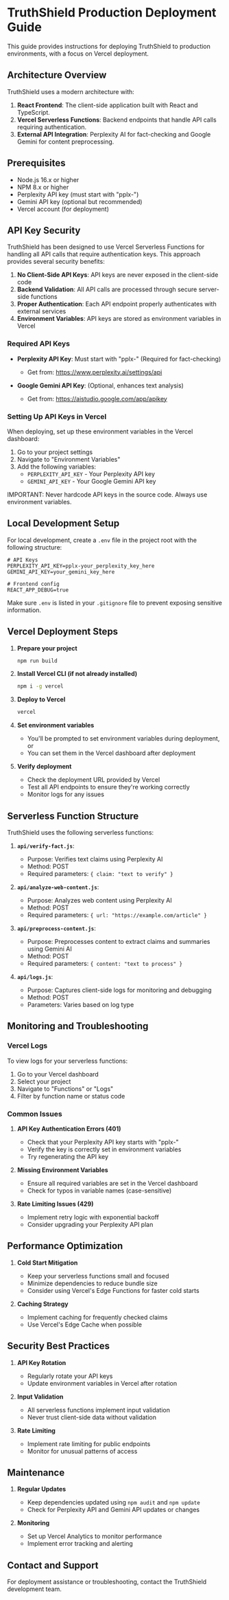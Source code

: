 # TruthShield Production Deployment Guide

This guide provides instructions for deploying TruthShield to production environments, with a focus on Vercel deployment.

## Architecture Overview

TruthShield uses a modern architecture with:

1. **React Frontend**: The client-side application built with React and TypeScript.
2. **Vercel Serverless Functions**: Backend endpoints that handle API calls requiring authentication.
3. **External API Integration**: Perplexity AI for fact-checking and Google Gemini for content preprocessing.

## Prerequisites

- Node.js 16.x or higher
- NPM 8.x or higher
- Perplexity API key (must start with "pplx-")
- Gemini API key (optional but recommended)
- Vercel account (for deployment)

## API Key Security

TruthShield has been designed to use Vercel Serverless Functions for handling all API calls that require authentication keys. This approach provides several security benefits:

1. **No Client-Side API Keys**: API keys are never exposed in the client-side code
2. **Backend Validation**: All API calls are processed through secure server-side functions
3. **Proper Authentication**: Each API endpoint properly authenticates with external services
4. **Environment Variables**: API keys are stored as environment variables in Vercel

### Required API Keys

- **Perplexity API Key**: Must start with "pplx-" (Required for fact-checking)
  - Get from: https://www.perplexity.ai/settings/api
  
- **Google Gemini API Key**: (Optional, enhances text analysis)
  - Get from: https://aistudio.google.com/app/apikey

### Setting Up API Keys in Vercel

When deploying, set up these environment variables in the Vercel dashboard:

1. Go to your project settings
2. Navigate to "Environment Variables"
3. Add the following variables:
   - `PERPLEXITY_API_KEY` - Your Perplexity API key
   - `GEMINI_API_KEY` - Your Google Gemini API key

IMPORTANT: Never hardcode API keys in the source code. Always use environment variables.

## Local Development Setup

For local development, create a `.env` file in the project root with the following structure:

```
# API Keys
PERPLEXITY_API_KEY=pplx-your_perplexity_key_here
GEMINI_API_KEY=your_gemini_key_here

# Frontend config
REACT_APP_DEBUG=true
```

Make sure `.env` is listed in your `.gitignore` file to prevent exposing sensitive information.

## Vercel Deployment Steps

1. **Prepare your project**
   ```bash
   npm run build
   ```

2. **Install Vercel CLI (if not already installed)**
   ```bash
   npm i -g vercel
   ```

3. **Deploy to Vercel**
   ```bash
   vercel
   ```

4. **Set environment variables**
   - You'll be prompted to set environment variables during deployment, or
   - You can set them in the Vercel dashboard after deployment

5. **Verify deployment**
   - Check the deployment URL provided by Vercel
   - Test all API endpoints to ensure they're working correctly
   - Monitor logs for any issues

## Serverless Function Structure

TruthShield uses the following serverless functions:

1. **`api/verify-fact.js`**: 
   - Purpose: Verifies text claims using Perplexity AI
   - Method: POST
   - Required parameters: `{ claim: "text to verify" }`

2. **`api/analyze-web-content.js`**: 
   - Purpose: Analyzes web content using Perplexity AI
   - Method: POST
   - Required parameters: `{ url: "https://example.com/article" }`

3. **`api/preprocess-content.js`**: 
   - Purpose: Preprocesses content to extract claims and summaries using Gemini AI
   - Method: POST
   - Required parameters: `{ content: "text to process" }`

4. **`api/logs.js`**: 
   - Purpose: Captures client-side logs for monitoring and debugging
   - Method: POST
   - Parameters: Varies based on log type

## Monitoring and Troubleshooting

### Vercel Logs

To view logs for your serverless functions:
1. Go to your Vercel dashboard
2. Select your project
3. Navigate to "Functions" or "Logs"
4. Filter by function name or status code

### Common Issues

1. **API Key Authentication Errors (401)**
   - Check that your Perplexity API key starts with "pplx-"
   - Verify the key is correctly set in environment variables
   - Try regenerating the API key

2. **Missing Environment Variables**
   - Ensure all required variables are set in the Vercel dashboard
   - Check for typos in variable names (case-sensitive)

3. **Rate Limiting Issues (429)**
   - Implement retry logic with exponential backoff
   - Consider upgrading your Perplexity API plan

## Performance Optimization

1. **Cold Start Mitigation**
   - Keep your serverless functions small and focused
   - Minimize dependencies to reduce bundle size
   - Consider using Vercel's Edge Functions for faster cold starts

2. **Caching Strategy**
   - Implement caching for frequently checked claims
   - Use Vercel's Edge Cache when possible

## Security Best Practices

1. **API Key Rotation**
   - Regularly rotate your API keys
   - Update environment variables in Vercel after rotation

2. **Input Validation**
   - All serverless functions implement input validation
   - Never trust client-side data without validation

3. **Rate Limiting**
   - Implement rate limiting for public endpoints
   - Monitor for unusual patterns of access

## Maintenance

1. **Regular Updates**
   - Keep dependencies updated using `npm audit` and `npm update`
   - Check for Perplexity API and Gemini API updates or changes

2. **Monitoring**
   - Set up Vercel Analytics to monitor performance
   - Implement error tracking and alerting

## Contact and Support

For deployment assistance or troubleshooting, contact the TruthShield development team. 